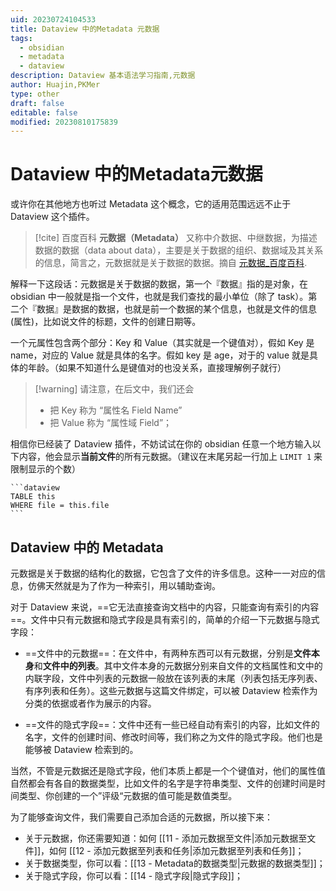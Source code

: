 ```yaml
---
uid: 20230724104533
title: Dataview 中的Metadata 元数据
tags:
  - obsidian
  - metadata
  - dataview
description: Dataview 基本语法学习指南,元数据
author: Huajin,PKMer
type: other
draft: false
editable: false
modified: 20230810175839
---
```


# Dataview 中的Metadata元数据

或许你在其他地方也听过 Metadata 这个概念，它的适用范围远远不止于 Dataview 这个插件。

> [!cite] 百度百科
> **元数据（Metadata）** 又称中介数据、中继数据，为描述数据的数据（data about data），主要是关于数据的组织、数据域及其关系的信息，简言之，元数据就是关于数据的数据。摘自 [元数据_百度百科](https://baike.baidu.com/item/%E5%85%83%E6%95%B0%E6%8D%AE/1946090).

解释一下这段话：元数据是关于数据的数据，第一个『数据』指的是对象，在 obsidian 中一般就是指一个文件，也就是我们查找的最小单位（除了 task）。第二个『数据』是数据的数据，也就是前一个数据的某个信息，也就是文件的信息 (属性)，比如说文件的标题，文件的创建日期等。

一个元属性包含两个部分：Key 和 Value（其实就是一个键值对），假如 Key 是 name，对应的 Value 就是具体的名字。假如 key 是 age，对于的 value 就是具体的年龄。（如果不知道什么是键值对的也没关系，直接理解例子就行）

> [!warning] 请注意，在后文中，我们还会
> - 把 Key 称为 “属性名 Field Name”
> - 把 Value 称为 “属性域 Field”；

相信你已经装了 Dataview 插件，不妨试试在你的 obsidian 任意一个地方输入以下内容，他会显示**当前文件**的所有元数据。（建议在末尾另起一行加上 `LIMIT 1` 来限制显示的个数）

`````示例代码
```dataview
TABLE this
WHERE file = this.file
```
`````

## Dataview 中的 Metadata

元数据是关于数据的结构化的数据，它包含了文件的许多信息。这种一一对应的信息，仿佛天然就是为了作为一种索引，用以辅助查询。

对于 Dataview 来说，==它无法直接查询文档中的内容，只能查询有索引的内容==。文件中只有元数据和隐式字段是具有索引的，简单的介绍一下元数据与隐式字段：

- ==文件中的元数据==：在文件中，有两种东西可以有元数据，分别是**文件本身**和**文件中的列表**。其中文件本身的元数据分别来自文件的文档属性和文中的内联字段，文件中列表的元数据一般放在该列表的末尾（列表包括无序列表、有序列表和任务）。这些元数据与这篇文件绑定，可以被 Dataview 检索作为分类的依据或者作为展示的内容。

- ==文件的隐式字段==：文件中还有一些已经自动有索引的内容，比如文件的名字，文件的创建时间、修改时间等，我们称之为文件的隐式字段。他们也是能够被 Dataview 检索到的。

当然，不管是元数据还是隐式字段，他们本质上都是一个个键值对，他们的属性值自然都会有各自的数据类型，比如文件的名字是字符串类型、文件的创建时间是时间类型、你创建的一个”评级“元数据的值可能是数值类型。

为了能够查询文件，我们需要自己添加合适的元数据，所以接下来：

- 关于元数据，你还需要知道：如何 [[11 - 添加元数据至文件|添加元数据至文件]]，如何 [[12 - 添加元数据至列表和任务|添加元数据至列表和任务]]；
- 关于数据类型，你可以看：[[13 - Metadata的数据类型|元数据的数据类型]]；
- 关于隐式字段，你可以看：[[14 - 隐式字段|隐式字段]]；